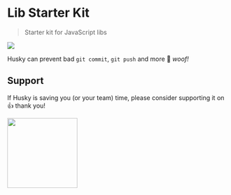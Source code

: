 # Lib Starter Kit

> Starter kit for JavaScript libs

[![](https://img.shields.io/npm/dm/lego-starter-kit.svg?style=flat)](https://www.npmjs.org/package/lego-starter-kit)

Husky can prevent bad `git commit`, `git push` and more 🐶 _woof!_

## Support

If Husky is saving you (or your team) time, please consider supporting it on 👍 thank you!

<p>
  <a href="https://www.patreon.com/bePatron?c=784328">
    <img src="https://c5.patreon.com/external/logo/become_a_patron_button@2x.png" width="160">
  </a>
</p>

